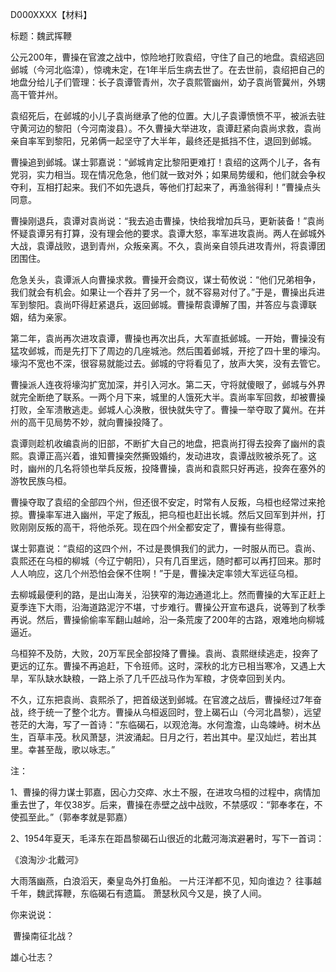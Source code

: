 D000XXXX【材料】

标题：魏武挥鞭

公元200年，曹操在官渡之战中，惊险地打败袁绍，守住了自己的地盘。袁绍逃回邺城（今河北临漳），惊魂未定，在1年半后生病去世了。在去世前，袁绍把自己的地盘分给儿子们管理：长子袁谭管青州，次子袁熙管幽州，幼子袁尚管冀州，外甥高干管并州。

袁绍死后，在邺城的小儿子袁尚继承了他的位置。大儿子袁谭愤愤不平，被派去驻守黄河边的黎阳（今河南浚县）。不久曹操大举进攻，袁谭赶紧向袁尚求救，袁尚亲自率军到黎阳，兄弟俩一起坚守了大半年，最终还是抵挡不住，退回到邺城。

曹操追到邺城。谋士郭嘉说：“邺城肯定比黎阳更难打！袁绍的这两个儿子，各有党羽，实力相当。现在情况危急，他们就一致对外；如果局势缓和，他们就会争权夺利，互相打起来。我们不如先退兵，等他们打起来了，再渔翁得利！”曹操点头同意。

曹操刚退兵，袁谭对袁尚说：“我去追击曹操，快给我增加兵马，更新装备！”袁尚怀疑袁谭另有打算，没有理会他的要求。袁谭大怒，率军进攻袁尚。两人在邺城外大战，袁谭战败，退到青州，众叛亲离。不久，袁尚亲自领兵进攻青州，将袁谭团团围住。

危急关头，袁谭派人向曹操求救。曹操开会商议，谋士荀攸说：“他们兄弟相争，我们就会有机会。如果让一个吞并了另一个，就不容易对付了。”于是，曹操出兵进军到黎阳。袁尚吓得赶紧退兵，返回邺城。曹操帮袁谭解了围，并答应与袁谭联姻，结为亲家。

第二年，袁尚再次进攻袁谭，曹操也再次出兵，大军直抵邺城。一开始，曹操没有猛攻邺城，而是先打下了周边的几座城池。然后围着邺城，开挖了四十里的壕沟。壕沟不宽也不深，很容易就能过去。邺城的守将看见了，放声大笑，没有去管它。

曹操派人连夜将壕沟扩宽加深，并引入河水。第二天，守将就傻眼了，邺城与外界就完全断绝了联系。一两个月下来，城里的人饿死大半。袁尚率军回救，却被曹操打败，全军溃散逃走。邺城人心涣散，很快就失守了。曹操一举夺取了冀州。在并州的高干见局势不妙，就向曹操投降了。

袁谭则趁机收编袁尚的旧部，不断扩大自己的地盘，把袁尚打得去投奔了幽州的袁熙。袁谭正高兴着，谁知曹操突然撕毁婚约，发动进攻，袁谭战败被杀死了。这时，幽州的几名将领也举兵反叛，投降曹操，袁尚和袁熙只好再逃，投奔在塞外的游牧民族乌桓。

曹操夺取了袁绍的全部四个州，但还很不安定，时常有人反叛，乌桓也经常过来抢掠。曹操率军进入幽州，平定了叛乱，把乌桓也赶出长城。然后又回军到并州，打败刚刚反叛的高干，将他杀死。现在四个州全都安定了，曹操有些得意。

谋士郭嘉说：“袁绍的这四个州，不过是畏惧我们的武力，一时服从而已。袁尚、袁熙还在乌桓的柳城（今辽宁朝阳），只有几百里远，随时都可以再打回来。那时人人响应，这几个州恐怕会保不住啊！”于是，曹操决定率领大军远征乌桓。

去柳城最便利的路，是出山海关，沿狭窄的海边通道北上。然而曹操的大军正赶上夏季连下大雨，沿海道路泥泞不堪，寸步难行。曹操公开宣布退兵，说等到了秋季再说。然后，曹操偷偷率军翻山越岭，沿一条荒废了200年的古路，艰难地向柳城逼近。

乌桓猝不及防，大败，20万军民全部投降了曹操。袁尚、袁熙继续逃走，投奔了更远的辽东。曹操不再追赶，下令班师。这时，深秋的北方已相当寒冷，又遇上大旱，军队缺水缺粮，一路上杀了几千匹战马作为军粮，才侥幸回到关内。

不久，辽东把袁尚、袁熙杀了，把首级送到邺城。在官渡之战后，曹操经过7年奋战，终于统一了整个北方。曹操从乌桓返回时，登上碣石山（今河北昌黎），远望苍茫的大海，写了一首诗：“东临碣石，以观沧海。水何澹澹，山岛竦峙。树木丛生，百草丰茂。秋风萧瑟，洪波涌起。日月之行，若出其中。星汉灿烂，若出其里。幸甚至哉，歌以咏志。”



注：

1、曹操的得力谋士郭嘉，因心力交瘁、水土不服，在进攻乌桓的过程中，病情加重去世了，年仅38岁。后来，曹操在赤壁之战中战败，不禁感叹：“郭奉孝在，不使孤至此。”（郭奉孝就是郭嘉）

2、1954年夏天，毛泽东在距昌黎碣石山很近的北戴河海滨避暑时，写下一首词：

《浪淘沙·北戴河》

大雨落幽燕，白浪滔天，秦皇岛外打鱼船。
一片汪洋都不见，知向谁边？
往事越千年，魏武挥鞭，东临碣石有遗篇。
萧瑟秋风今又是，换了人间。



你来说说：

​	曹操南征北战？

雄心壮志？





